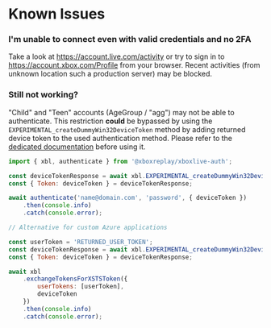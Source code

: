 # Known Issues

### I'm unable to connect even with valid credentials and no 2FA

Take a look at https://account.live.com/activity or try to sign in to https://account.xbox.com/Profile from your browser. Recent activities (from unknown location such a production server) may be blocked.

### Still not working?

"Child" and "Teen" accounts (AgeGroup / "agg") may not be able to authenticate. This restriction **could** be bypassed by using the `EXPERIMENTAL_createDummyWin32DeviceToken` method by adding returned device token to the used authentication method. Please refer to the [dedicated documentation](03-Experimental.md#method-experimental_createdummywin32devicetoken) before using it.

```javascript
import { xbl, authenticate } from '@xboxreplay/xboxlive-auth';

const deviceTokenResponse = await xbl.EXPERIMENTAL_createDummyWin32DeviceToken();
const { Token: deviceToken } = deviceTokenResponse;

await authenticate('name@domain.com', 'password', { deviceToken })
	.then(console.info)
	.catch(console.error);

// Alternative for custom Azure applications

const userToken = 'RETURNED_USER_TOKEN';
const deviceTokenResponse = await xbl.EXPERIMENTAL_createDummyWin32DeviceToken();
const { Token: deviceToken } = deviceTokenResponse;

await xbl
	.exchangeTokensForXSTSToken({
		userTokens: [userToken],
		deviceToken
	})
	.then(console.info)
	.catch(console.error);
```
